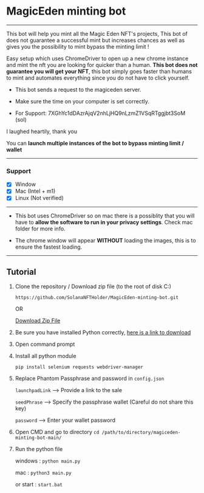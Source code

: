 # MagicEden minting bot

---

This bot will help you mint all the Magic Eden NFT's projects, This bot of does not guarantee a successful mint but increases chances as well as gives you the possibility to mint bypass the minting limit !

Easy setup which uses ChromeDriver to open up a new chrome instance and mint the nft you are looking for quicker than a human. **This bot does not guarantee you will get your NFT**, this bot simply goes faster than humans to mint and automates everything since you do not have to click yourself.

- This bot sends a request to the magiceden server.

- Make sure the time on your computer is set correctly.
- For Support: 7XGhYc1dDAzrAjqV2nhLjHQ9nLzmZ1VSqRTggjbt3SoM (sol)

I laughed heartily, thank you

You can **launch multiple instances of the bot to bypass minting limit / wallet**

---

### Support

-   [x] Window
-   [x] Mac (Intel + m1)
-   [x] Linux (Not verified)

---

-   This bot uses ChromeDriver so on mac there is a possiblity that you will have to **allow the software to run in your privacy settings**. Check mac folder for more info.

-   The chrome window will appear **WITHOUT** loading the images, this is to ensure the fastest loading.

---

## Tutorial

1. Clone the repository / Download zip file (to the root of disk C:)

    `https://github.com/SolanaNFTHolder/MagicEden-minting-bot.git`

    OR

    [Download Zip File](https://github.com/SolanaNFTHolder/MagicEden-minting-bot/archive/refs/heads/main.zip)
    

2. Be sure you have installed Python correctly, [here is a link to download](https://www.python.org/downloads/)

3. Open command prompt

4. Install all python module

   `pip install selenium requests webdriver-manager`
   

5. Replace Phantom Passphrase and password in `config.json`

    `launchpadLink` --> Provide a link to the sale

    `seedPhrase` --> Specify the passphrase wallet (Careful do not share this key)

    `password` --> Enter your wallet password

6. Open CMD and go to directory
   `cd /path/to/directory/magiceden-minting-bot-main/`

7. Run the python file

    windows : `python main.py`

    mac : `python3 main.py`
    
    or start : `start.bat`
